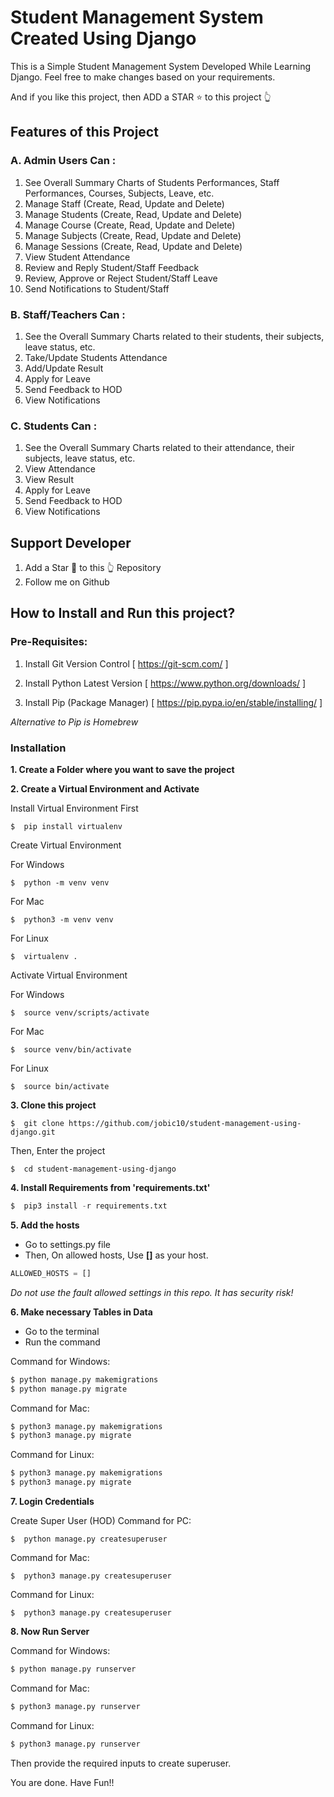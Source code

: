 # Student Management System Created Using Django
This is a Simple Student Management System Developed While Learning Django.
Feel free to make changes based on your requirements.


And if you like this project, then ADD a STAR ⭐️  to this project 👆



## Features of this Project

### A. Admin Users Can :
1. See Overall Summary Charts of Students Performances, Staff Performances, Courses, Subjects, Leave, etc.
2. Manage Staff (Create, Read, Update and Delete)
3. Manage Students (Create, Read, Update and Delete)
4. Manage Course (Create, Read, Update and Delete)
5. Manage Subjects (Create, Read, Update and Delete)
6. Manage Sessions (Create, Read, Update and Delete)
7. View Student Attendance
8. Review and Reply Student/Staff Feedback
9. Review, Approve or Reject Student/Staff Leave
10. Send Notifications to Student/Staff

### B. Staff/Teachers Can :
1. See the Overall Summary Charts related to their students, their subjects, leave status, etc.
2. Take/Update Students Attendance
3. Add/Update Result
4. Apply for Leave
5. Send Feedback to HOD
6. View Notifications

### C. Students Can :
1. See the Overall Summary Charts related to their attendance, their subjects, leave status, etc.
2. View Attendance
3. View Result
4. Apply for Leave
5. Send Feedback to HOD
6. View Notifications


## Support Developer
1. Add a Star 🌟  to this 👆 Repository
2. Follow me on Github

## How to Install and Run this project?

### Pre-Requisites:
1. Install Git Version Control
[ https://git-scm.com/ ]

2. Install Python Latest Version
[ https://www.python.org/downloads/ ]

3. Install Pip (Package Manager)
[ https://pip.pypa.io/en/stable/installing/ ]

*Alternative to Pip is Homebrew*

### Installation
**1. Create a Folder where you want to save the project**

**2. Create a Virtual Environment and Activate**

Install Virtual Environment First
```
$  pip install virtualenv
```

Create Virtual Environment

For Windows
```
$  python -m venv venv
```
For Mac
```
$  python3 -m venv venv
```
For Linux
```
$  virtualenv .
```

Activate Virtual Environment

For Windows
```
$  source venv/scripts/activate
```

For Mac
```
$  source venv/bin/activate
```

For Linux
```
$  source bin/activate
```

**3. Clone this project**
```
$  git clone https://github.com/jobic10/student-management-using-django.git
```

Then, Enter the project
```
$  cd student-management-using-django
```

**4. Install Requirements from 'requirements.txt'**
```python
$  pip3 install -r requirements.txt
```

**5. Add the hosts**

- Go to settings.py file 
- Then, On allowed hosts, Use **[]** as your host. 
```python
ALLOWED_HOSTS = []
```
*Do not use the fault allowed settings in this repo. It has security risk!*

**6. Make necessary Tables in Data**  
- Go to the terminal  
- Run the command

Command for Windows:
```python
$ python manage.py makemigrations
$ python manage.py migrate
```

Command for Mac:
```python
$ python3 manage.py makemigrations
$ python3 manage.py migrate
```

Command for Linux:
```python
$ python3 manage.py makemigrations
$ python3 manage.py migrate
```


**7. Login Credentials**

Create Super User (HOD)
Command for PC:
```
$  python manage.py createsuperuser
```

Command for Mac:
```
$  python3 manage.py createsuperuser
```

Command for Linux:
```
$  python3 manage.py createsuperuser
```


**8. Now Run Server**

Command for Windows:
```python
$ python manage.py runserver
```

Command for Mac:
```python
$ python3 manage.py runserver
```

Command for Linux:
```python
$ python3 manage.py runserver
```

Then provide the required inputs to create superuser.

You are done. Have Fun!! 


